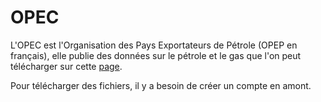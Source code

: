 # OPEC

L'OPEC est l'Organisation des Pays Exportateurs de Pétrole 
(OPEP en français), elle publie des données sur le pétrole 
et le gas que l'on peut télécharger sur cette [page](https://publications.opec.org/asb/Download).

Pour télécharger des fichiers, il y a besoin de créer un compte en amont.

